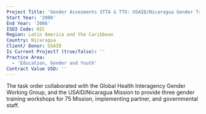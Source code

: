 ```yaml
---
Project Title: 'Gender Assesments STTA & TTO: USAID/Nicaragua Gender Training (TDY 63)'
Start Year: '2006'
End Year: '2006'
ISO3 Code: NIC
Region: Latin America and the Caribbean
Country: Nicaragua
Client/ Donor: USAID
Is Current Project? (true/false): ''
Practice Area:
  - 'Education, Gender and Youth'
Contract Value USD: ''
---
```

The task order collaborated with the Global Health Interagency Gender Working Group, and the USAID/Nicaragua Mission to provide three gender training workshops for 75 Mission, implementing partner, and governmental staff.